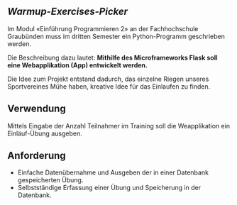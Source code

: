 ## *Warmup-Exercises-Picker*

Im Modul «Einführung Programmieren 2» an der Fachhochschule Graubünden muss im dritten Semester ein Python-Programm geschrieben werden.

Die Beschreibung dazu lautet:
**Mithilfe des Microframeworks Flask soll eine Webapplikation (App) entwickelt werden.**

Die Idee zum Projekt entstand dadurch, das einzelne Riegen unseres Sportvereines Mühe haben, kreative Idee für das Einlaufen zu finden.

## Verwendung

Mittels Eingabe der Anzahl Teilnahmer im Training soll die Weapplikation ein Einläuf-Übung ausgeben.

## Anforderung

- Einfache Datenübernahme und Ausgeben der in einer Datenbank gespeicherten Übung.
- Selbstständige Erfassung einer Übung und Speicherung in der Datenbank.
